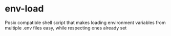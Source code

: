 # env-load
Posix compatible shell script that makes loading environment variables from multiple .env files easy, while respecting ones already set
